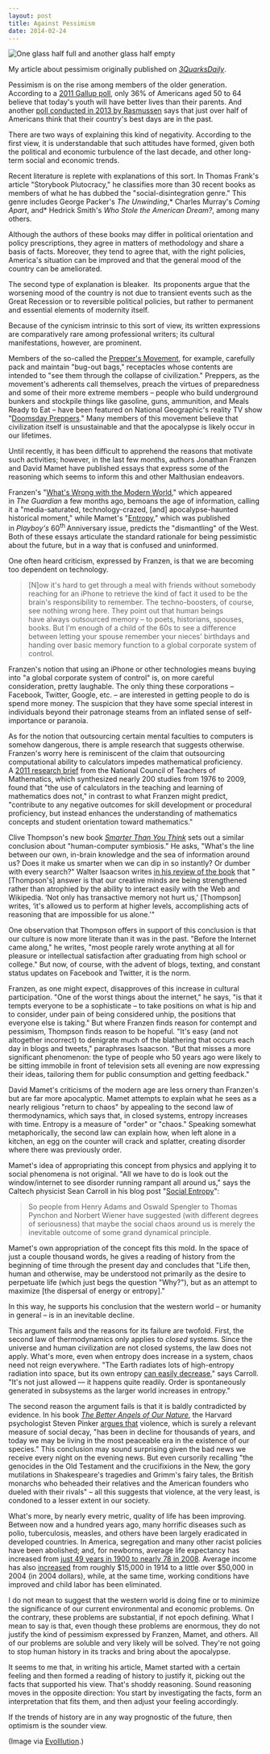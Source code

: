 ```yaml
---
layout: post
title: Against Pessimism
date: 2014-02-24
---
```

<p>
  <img src="{{ assets|key:'images/half-full-half-empty.jpg' }}" alt="One glass half full and another glass half empty">
</p>

<div class="message">
  My article about pessimism originally published on <a href="http://www.3quarksdaily.com/3quarksdaily/2014/02/against-pessimism.html"><em>3QuarksDaily</em></a>.
</div>

Pessimism is on the rise among members of the older generation. According to a [2011 Gallup poll](http://www.gallup.com/poll/147350/optimism-future-youth-reaches-time-low.aspx), only 36% of Americans aged 50 to 64 believe that today's youth will have better lives than their parents. And another [poll conducted in 2013 by Rasmussen](http://www.rasmussenreports.com/public_content/politics/mood_of_america/america_s_best_days) says that just over half of Americans think that their country's best days are in the past.

There are two ways of explaining this kind of negativity. According to the first view, it is understandable that such attitudes have formed, given both the political and economic turbulence of the last decade, and other long-term social and economic trends.

Recent literature is replete with explanations of this sort. In Thomas Frank's article "Storybook Plutocracy," he classifies more than 30 recent books as members of what he has dubbed the "social-disintegration genre." This genre includes George Packer's *The Unwinding*,* Charles Murray's *Coming Apart*, and* Hedrick Smith's *Who Stole the American Dream?*, among many others.

Although the authors of these books may differ in political orientation and policy prescriptions, they agree in matters of methodology and share a basis of facts. Moreover, they tend to agree that, with the right policies, America's situation can be improved and that the general mood of the country can be ameliorated.

The second type of explanation is bleaker.  Its proponents argue that the worsening mood of the country is not due to transient events such as the Great Recession or to reversible political policies, but rather to permanent and essential elements of modernity itself.

Because of the cynicism intrinsic to this sort of view, its written expressions are comparatively rare among professional writers; its cultural manifestations, however, are prominent.

Members of the so-called the [Prepper's Movement](http://www.nytimes.com/2013/01/27/nyregion/the-doomsday-preppers-of-new-york.html?pagewanted=2&amp;pagewanted=all), for example, carefully pack and maintain "bug-out bags," receptacles whose contents are intended to "see them through the collapse of civilization." Preppers, as the movement's adherents call themselves, preach the virtues of preparedness and some of their more extreme members – people who build underground bunkers and stockpile things like gasoline, guns, ammunition, and Meals Ready to Eat – have been featured on National Geographic's reality TV show "[Doomsday Preppers](http://www.nytimes.com/2012/03/12/arts/television/doomsday-preppers-and-doomsday-bunkers-tv-reality-shows.html)." Many members of this movement believe that civilization itself is unsustainable and that the apocalypse is likely occur in our lifetimes.

Until recently, it has been difficult to apprehend the reasons that motivate such activities; however, in the last few months, authors Jonathan Franzen and David Mamet have published essays that express some of the reasoning which seems to inform this and other Malthusian endeavors.

Franzen's "[What's Wrong with the Modern World](http://www.theguardian.com/books/2013/sep/13/jonathan-franzen-wrong-modern-world)," which appeared in *The* *Guardian* a few months ago, bemoans the age of information, calling it a "media-saturated, technology-crazed, [and] apocalypse-haunted historical moment," while Mamet's "[Entropy](http://playboysfw.kinja.com/entropy-decoding-the-dna-of-this-american-moment-1487425922)," which was published in *Playboy's* 60<sup>th </sup>Anniversary issue, predicts the "dismantling" of the West. Both of these essays articulate the standard rationale for being pessimistic about the future, but in a way that is confused and uninformed.

One often heard criticism, expressed by Franzen, is that we are becoming too dependent on technology.

>[N]ow it's hard to get through a meal with friends without somebody reaching for an iPhone to retrieve the kind of fact it used to be the brain's responsibility to remember. The techno-boosters, of course, see nothing wrong here. They point out that human beings have always outsourced memory – to poets, historians, spouses, books. But I'm enough of a child of the 60s to see a difference between letting your spouse remember your nieces' birthdays and handing over basic memory function to a global corporate system of control.

Franzen's notion that using an iPhone or other technologies means buying into "a global corporate system of control" is, on more careful consideration, pretty laughable. The only thing these corporations – Facebook, Twitter, Google, etc. – are interested in getting people to do is spend more money. The suspicion that they have some special interest in individuals beyond their patronage steams from an inflated sense of self-importance or paranoia.

As for the notion that outsourcing certain mental faculties to computers is somehow dangerous, there is ample research that suggests otherwise. Franzen's worry here is reminiscent of the claim that outsourcing computational ability to calculators impedes mathematical proficiency. A [2011 research brief](http://www.nctm.org/uploadedFiles/Research_News_and_Advocacy/Research/Clips_and_Briefs/2011-Research_brief_18-calculator.pdf) from the National Council of Teachers of Mathematics, which synthesized nearly 200 studies from 1976 to 2009, found that "the use of calculators in the teaching and learning of mathematics does not," in contrast to what Franzen might predict, "contribute to any negative outcomes for skill development or procedural proficiency, but instead enhances the understanding of mathematics concepts and student orientation toward mathematics."

Clive Thompson's new book [*Smarter Than You Think*](http://www.amazon.com/Smarter-Than-You-Think-Technology/dp/1594204454/ref=sr_1_1?s=books&amp;ie=UTF8&amp;qid=1388348500&amp;sr=1-1&amp;keywords=smarter+than+you+think) sets out a similar conclusion about "human-computer symbiosis." He asks, "What's the line between our own, in-brain knowledge and the sea of information around us? Does it make us smarter when we can dip in so instantly? Or dumber with every search?" Walter Isaacson writes [in his review of the book](http://www.nytimes.com/2013/11/03/books/review/smarter-than-you-think-by-clive-thompson.html?pagewanted=all) that "[Thompson's] answer is that our creative minds are being strengthened rather than atrophied by the ability to interact easily with the Web and Wikipedia. ‘Not only has transactive memory not hurt us,' [Thompson] writes, ‘it's allowed us to perform at higher levels, accomplishing acts of reasoning that are impossible for us alone.'"

One observation that Thompson offers in support of this conclusion is that our culture is now more literate than it was in the past. "Before the Internet came along," he writes, "most people rarely wrote anything at all for pleasure or intellectual satisfaction after graduating from high school or college." But now, of course, with the advent of blogs, texting, and constant status updates on Facebook and Twitter, it is the norm.

Franzen, as one might expect, disapproves of this increase in cultural participation. "One of the worst things about the internet," he says, "is that it tempts everyone to be a sophisticate – to take positions on what is hip and to consider, under pain of being considered unhip, the positions that everyone else is taking." But where Franzen finds reason for contempt and pessimism, Thompson finds reason to be hopeful. "It's easy (and not altogether incorrect) to denigrate much of the blathering that occurs each day in blogs and tweets," paraphrases Isaacson. "But that misses a more significant phenomenon: the type of people who 50 years ago were likely to be sitting immobile in front of television sets all evening are now expressing their ideas, tailoring them for public consumption and getting feedback."

David Mamet's criticisms of the modern age are less ornery than Franzen's but are far more apocalyptic. Mamet attempts to explain what he sees as a nearly religious "return to chaos" by appealing to the second law of thermodynamics, which says that, in closed systems, entropy increases with time. Entropy is a measure of "order" or "chaos." Speaking somewhat metaphorically, the second law can explain how, when left alone in a kitchen, an egg on the counter will crack and splatter, creating disorder where there was previously order.

Mamet's idea of appropriating this concept from physics and applying it to social phenomena is not original. "All we have to do is look out the window/internet to see disorder running rampant all around us," says the Caltech physicist Sean Carroll in his blog post "[Social Entropy](http://www.preposterousuniverse.com/blog/2013/01/29/social-entropy/)":

>So people from Henry Adams and Oswald Spengler to Thomas Pynchon and Norbert Wiener have suggested (with different degrees of seriousness) that maybe the social chaos around us is merely the inevitable outcome of some grand dynamical principle.

Mamet's own appropriation of the concept fits this mold. In the space of just a couple thousand words, he gives a reading of history from the beginning of time through the present day and concludes that "Life then, human and otherwise, may be understood not primarily as the desire to perpetuate life (which just begs the question "Why?"), but as an attempt to maximize [the dispersal of energy or entropy]."

In this way, he supports his conclusion that the western world – or humanity in general – is in an inevitable decline.

This argument fails and the reasons for its failure are twofold. First, the second law of thermodynamics only applies to *closed* systems. Since the universe and human civilization are not closed systems, the law does not apply. What's more, even when entropy does increase in a system, chaos need not reign everywhere. "The Earth radiates lots of high-entropy radiation into space, but its own entropy [can easily decrease](http://www.preposterousuniverse.com/blog/2009/05/07/evolution-and-the-second-law/)," says Carroll. "It's not just allowed — it happens quite readily. Order is spontaneously generated in subsystems as the larger world increases in entropy."

The second reason the argument fails is that it is baldly contradicted by evidence. In his book [*The Better Angels of Our Nature*](http://www.amazon.com/Better-Angels-Our-Nature-Violence/dp/0143122010/ref=la_B000AQ3GGO_1_1?s=books&amp;ie=UTF8&amp;qid=1393137668&amp;sr=1-1), the Harvard psychologist Steven Pinker [argues that](http://online.wsj.com/news/articles/SB10001424053111904106704576583203589408180) violence, which is surely a relevant measure of social decay, "has been in decline for thousands of years, and today we may be living in the most peaceable era in the existence of our species." This conclusion may sound surprising given the bad news we receive every night on the evening news. But even cursorily recalling "the genocides in the Old Testament and the crucifixions in the New, the gory mutilations in Shakespeare's tragedies and Grimm's fairy tales, the British monarchs who beheaded their relatives and the American founders who dueled with their rivals" – all this suggests that violence, at the very least, is condoned to a lesser extent in our society.

What's more, by nearly every metric, quality of life has been improving. Between now and a hundred years ago, many horrific diseases such as polio, tuberculosis, measles, and others have been largely eradicated in developed countries. In America, segregation and many other racist policies have been abolished; and, for newborns, average life expectancy has increased from [just 49 years in 1900 to nearly 78 in 2008](http://www.cdc.gov/nchs/data/nvsr/nvsr54/nvsr54_14.pdf). Average income has also [increased](http://visualeconsite.s3.amazonaws.com/wp-content/uploads/2008/05/avg-income-2006.jpg) from roughly $15,000 in 1914 to a little over $50,000 in 2004 (in 2004 dollars), while, at the same time, working conditions have improved and child labor has been eliminated.

I do not mean to suggest that the western world is doing fine or to minimize the significance of our current environmental and economic problems. On the contrary, these problems are substantial, if not epoch defining. What I mean to say is that, even though these problems are enormous, they do not justify the kind of pessimism expressed by Franzen, Mamet, and others. All of our problems are soluble and very likely will be solved. They're not going to stop human history in its tracks and bring about the apocalypse.

It seems to me that, in writing his article, Mamet started with a certain feeling and then formed a reading of history to justify it, picking out the facts that supported his view. That's shoddy reasoning. Sound reasoning moves in the opposite direction: You start by investigating the facts, form an interpretation that fits them, and then adjust your feeling accordingly.

If the trends of history are in any way prognostic of the future, then optimism is the sounder view.

(Image via [Evolllution](http://www.evolllution.com/distance_online_learning/a-glass-half-full-and-half-empty-the-pitfalls-and-possibilities-of-moocs/).)
